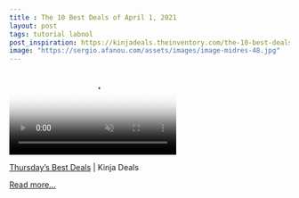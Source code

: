 ```yaml
---
title : The 10 Best Deals of April 1, 2021
layout: post
tags: tutorial labnol
post_inspiration: https://kinjadeals.theinventory.com/the-10-best-deals-of-april-1-2021-1846599208
image: "https://sergio.afanou.com/assets/images/image-midres-48.jpg"
---
```


<video poster="https://i.kinja-img.com/gawker-media/image/upload/s--uUCrx8xq--/c_fit,fl_progressive,q_80,w_636/bxtdwlk7oyei4qkz0mk8.jpg" loop="" autoplay="" muted="" playsinline=""><source type="video/mp4" src="https://i.kinja-img.com/gawker-media/image/upload/s--1cMHJdeI--/c_fit,fl_progressive,q_80,w_636/bxtdwlk7oyei4qkz0mk8.mp4"/></video><p><a href="https://kinjadeals.theinventory.com/thursdays-best-deals-kyoku-damascus-knives-amazon-fir-1846596391">Thursday’s Best Deals</a> | Kinja Deals<br></p><p><a href="https://kinjadeals.theinventory.com/the-10-best-deals-of-april-1-2021-1846599208">Read more...</a></p>